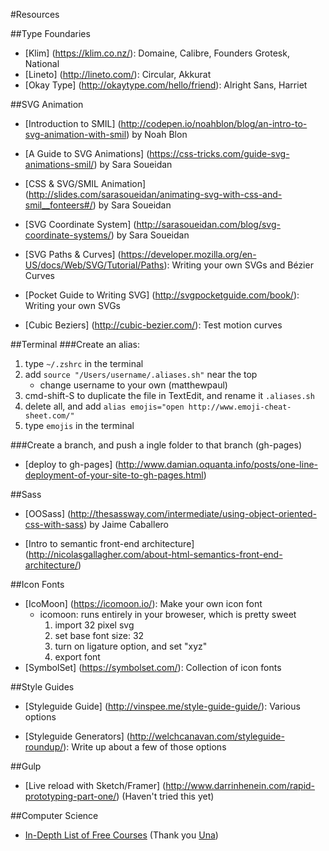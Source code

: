 #Resources

##Type Foundaries
* [Klim] (https://klim.co.nz/): Domaine, Calibre, Founders Grotesk, National
* [Lineto] (http://lineto.com/): Circular, Akkurat
* [Okay Type] (http://okaytype.com/hello/friend): Alright Sans, Harriet

##SVG Animation
* [Introduction to SMIL] (http://codepen.io/noahblon/blog/an-intro-to-svg-animation-with-smil) by Noah Blon

* [A Guide to SVG Animations] (https://css-tricks.com/guide-svg-animations-smil/) by Sara Soueidan

* [CSS & SVG/SMIL Animation] (http://slides.com/sarasoueidan/animating-svg-with-css-and-smil__fonteers#/) by Sara Soueidan

* [SVG Coordinate System] (http://sarasoueidan.com/blog/svg-coordinate-systems/) by Sara Soueidan

* [SVG Paths & Curves] (https://developer.mozilla.org/en-US/docs/Web/SVG/Tutorial/Paths): Writing your own SVGs and Bézier Curves

* [Pocket Guide to Writing SVG] (http://svgpocketguide.com/book/): Writing your own SVGs

* [Cubic Beziers] (http://cubic-bezier.com/): Test motion curves

##Terminal
###Create an alias:

1. type `~/.zshrc` in the terminal
2. add `source "/Users/username/.aliases.sh"` near the top
	* change username to your own (matthewpaul)
3. cmd-shift-S to duplicate the file in TextEdit, and rename it `.aliases.sh`
4. delete all, and add `alias emojis="open http://www.emoji-cheat-sheet.com/"`
5. type `emojis` in the terminal 

###Create a branch, and push a ingle folder to that branch (gh-pages)
* [deploy to gh-pages] (http://www.damian.oquanta.info/posts/one-line-deployment-of-your-site-to-gh-pages.html)

##Sass
* [OOSass] (http://thesassway.com/intermediate/using-object-oriented-css-with-sass) by Jaime Caballero

* [Intro to semantic front-end architecture] (http://nicolasgallagher.com/about-html-semantics-front-end-architecture/)

##Icon Fonts
* [IcoMoon] (https://icomoon.io/): Make your own icon font
	*  icomoon: runs entirely in your broweser, which is pretty sweet
		1. import 32 pixel svg
		2. set base font size: 32
		3. turn on ligature option, and set "xyz"
		4. export font
* [SymbolSet] (https://symbolset.com/): Collection of icon fonts

##Style Guides
* [Styleguide Guide] (http://vinspee.me/style-guide-guide/): Various options

* [Styleguide Generators] (http://welchcanavan.com/styleguide-roundup/): Write up about a few of those options

##Gulp
* [Live reload with Sketch/Framer] (http://www.darrinhenein.com/rapid-prototyping-part-one/) (Haven't tried this yet)

##Computer Science
* [In-Depth List of Free Courses](https://docs.google.com/spreadsheets/d/1_kdHrT8izbROJNaxGflpcZm2ivsjRGF8j1hMzl3b8O0/htmlview) (Thank you [Una](https://github.com/una))